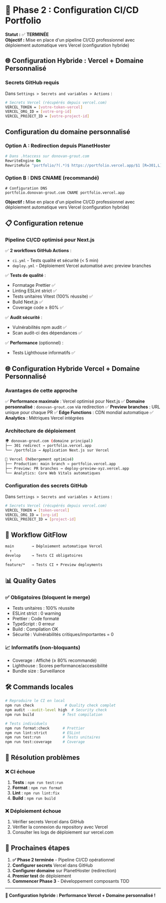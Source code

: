 # 🚀 Phase 2 : Configuration CI/CD Portfolio

**Statut :** ✅ **TERMINÉE**  
**Objectif :** Mise en place d'un pipeline CI/CD professionnel avec déploiement automatique vers Vercel (configuration hybride)

## 🌐 Configuration Hybride : Vercel + Domaine Personnalisé

### Secrets GitHub requis

Dans `Settings > Secrets and variables > Actions` :

```bash
# Secrets Vercel (récupérés depuis vercel.com)
VERCEL_TOKEN = [votre-token-vercel]
VERCEL_ORG_ID = [votre-org-id]
VERCEL_PROJECT_ID = [votre-project-id]
```

## Configuration du domaine personnalisé

### **Option A : Redirection depuis PlanetHoster**

```apache
# Dans .htaccess sur donovan-grout.com
RewriteEngine On
RewriteRule ^portfolio/?(.*)$ https://portfolio.vercel.app/$1 [R=301,L]
```

### **Option B : DNS CNAME (recommandé)**

```dns
# Configuration DNS
portfolio.donovan-grout.com CNAME portfolio.vercel.app
```

**Objectif :** Mise en place d'un pipeline CI/CD professionnel avec déploiement automatique vers Vercel (configuration hybride)

## 📋 Configuration retenue

### Pipeline CI/CD optimisé pour Next.js

✅ **2 workflows GitHub Actions** :

- `ci.yml` - Tests qualité et sécurité (< 5 min)
- `deploy.yml` - Déploiement Vercel automatisé avec preview branches

✅ **Tests de qualité** :

- Formatage Prettier ✅
- Linting ESLint strict ✅
- Tests unitaires Vitest (100% réussite) ✅
- Build Next.js ✅
- Coverage code ≥ 80% ✅

✅ **Audit sécurité** :

- Vulnérabilités npm audit ✅
- Scan audit-ci des dépendances ✅

✅ **Performance** (optionnel) :

- Tests Lighthouse informatifs ✅

## 🌐 Configuration Hybride Vercel + Domaine Personnalisé

### Avantages de cette approche

✅ **Performance maximale** : Vercel optimisé pour Next.js
✅ **Domaine personnalisé** : `donovan-grout.com` via redirection
✅ **Preview branches** : URL unique pour chaque PR
✅ **Edge Functions** : CDN mondial automatique
✅ **Analytics** : Métriques Vercel intégrées

### Architecture de déploiement

```bash
🌍 donovan-grout.com (domaine principal)
├── 301 redirect → portfolio.vercel.app
└── /portfolio → Application Next.js sur Vercel

🚀 Vercel (hébergement optimisé)
├── Production: main branch → portfolio.vercel.app
├── Preview: PR branches → deploy-preview-xyz.vercel.app
└── Analytics: Core Web Vitals automatiques
```

### Configuration des secrets GitHub

Dans `Settings > Secrets and variables > Actions` :

```bash
# Secrets Vercel (récupérés depuis vercel.com)
VERCEL_TOKEN = [token-vercel]
VERCEL_ORG_ID = [org-id]
VERCEL_PROJECT_ID = [project-id]
```

## 🔄 Workflow GitFlow

```bash
main        → Déploiement automatique Vercel
  ↑
develop     → Tests CI obligatoires
  ↑
feature/*   → Tests CI + Preview deployments
```

## 📊 Quality Gates

### ✅ Obligatoires (bloquent le merge)

- Tests unitaires : 100% réussite
- ESLint strict : 0 warning
- Prettier : Code formaté
- TypeScript : 0 erreur
- Build : Compilation OK
- Sécurité : Vulnérabilités critiques/importantes = 0

### 📈 Informatifs (non-bloquants)

- Coverage : Affiché (≥ 80% recommandé)
- Lighthouse : Scores performance/accessibilité
- Bundle size : Surveillance

## 🛠️ Commands locales

```bash
# Reproduire le CI en local
npm run check              # Quality check complet
npm audit --audit-level high  # Security check
npm run build             # Test compilation

# Tests individuels
npm run format:check      # Prettier
npm run lint:strict       # ESLint
npm run test:run          # Tests unitaires
npm run test:coverage     # Coverage
```

## 🚨 Résolution problèmes

### ❌ CI échoue

1. **Tests** : `npm run test:run`
2. **Format** : `npm run format`
3. **Lint** : `npm run lint:fix`
4. **Build** : `npm run build`

### ❌ Déploiement échoue

1. Vérifier secrets Vercel dans GitHub
2. Vérifier la connexion du repository avec Vercel
3. Consulter les logs de déploiement sur vercel.com

## 🎯 Prochaines étapes

1. **✅ Phase 2 terminée** - Pipeline CI/CD opérationnel
2. **Configurer secrets** Vercel dans GitHub
3. **Configurer domaine** sur PlanetHoster (redirection)
4. **Premier test** de déploiement
5. **Commencer Phase 3** - Développement composants TDD

---

**🚀 Configuration hybride : Performance Vercel + Domaine personnalisé !**
